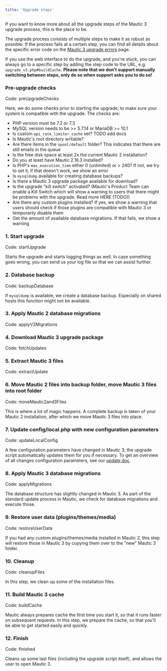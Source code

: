 ```yaml
---
title: 'Upgrade steps'
---
```


If you want to know more about all the upgrade steps of the Mautic 3 upgrade process, this is the place to be.

The upgrade process consists of multiple steps to make it as robust as possible. If the process fails at a certain step, you can find all details about the specific error code on the [Mautic 3 upgrade errors](../mautic-3-upgrade-errors) page.

If you use the web interface to do the upgrade, and you're stuck, you can always go to a specific step by adding the step code to the URL, e.g. `upgrade_v3.php#buildCache`. **Please note that we don't support manually switching between steps, only do so when support asks you to do so!**

### Pre-upgrade checks
Code: preUpgradeChecks

Here, we do some checks prior to starting the upgrade, to make sure your system is compatible with the upgrade. The checks are:

* PHP version must be 7.2 or 7.3
* MySQL version needs to be >= 5.7.14 or MariaDB >= 10.1
* Is custom `api_rate_limiter_cache` set? TODO add docs
* Is Mautic's root directory writable?
* Are there items in the `spool/default` folder? This indicates that there are still emails in the queue
* Is the free disk space at least 2x the current Mautic 2 installation?
* Do you at least have Mautic 2.16.3 installed?
* Is PHP's `max_execution_time` either 0 (unlimited) or > 240? If not, we try to set it, if that doesn't work, we show an error
* Is `mysqldump` available for creating database backups?
* Is there a Mautic 3 upgrade package available for download?
* Is the upgrade "kill switch" activated? (Mautic's Product Team can enable a Kill Switch which will show a warning to users that there might be problems with the upgrade. Read more HERE (TODO))
* Are there any custom plugins installed? If yes, we show a warning that users should check if those plugins are compatible with Mautic 3 or temporarily disable them
* Get the amount of available database migrations. If that fails, we show a warning

### 1. Start upgrade
Code: startUpgrade

Starts the upgrade and starts logging things as well. In case something goes wrong, you can send us your log file so that we can assist further.

### 2. Database backup
Code: backupDatabase

If `mysqldump` is available, we create a database backup. Especially on shared hosts this function might not be available.

### 3. Apply Mautic 2 database migrations
Code: applyV2Migrations

### 4. Download Mautic 3 upgrade package
Code: fetchUpdates

### 5. Extract Mautic 3 files
Code: extractUpdate

### 6. Move Mautic 2 files into backup folder, move Mautic 3 files into root folder
Code: moveMautic2and3Files

This is where a lot of magic happens. A complete backup is taken of your Mautic 2 installation, after which we move Mautic 3 files into place. 

### 7. Update config/local.php with new configuration parameters
Code: updateLocalConfig

A few configuration parameters have changed in Mautic 3; the upgrade script automatically updates them for you if necessary. To get an overview of all changes configuration parameters, see our [update doc](https://github.com/mautic/mautic/blob/3.x/UPGRADE-3.0.md#configuration).

### 8. Apply Mautic 3 database migrations
Code: applyMigrations

The database structure has slightly changed in Mautic 3. As part of the standard update process in Mautic, we check for database migrations and execute those.

### 9. Restore user data (plugins/themes/media)
Code: restoreUserData

If you had any custom plugins/themes/media installed in Mautic 2, this step will restore those in Mautic 3 by copying them over to the "new" Mautic 3 folder.

### 10. Cleanup
Code: cleanupFiles

In this step, we clean up some of the installation files.

### 11. Build Mautic 3 cache
Code: buildCache

Mautic always prepares cache the first time you start it, so that it runs faster on subsequent requests. In this step, we prepare the cache, so that you'll be able to get started easily and quickly.

### 12. Finish
Code: finished

Cleans up some last files (including the upgrade script itself), and allows the user to open Mautic 3.